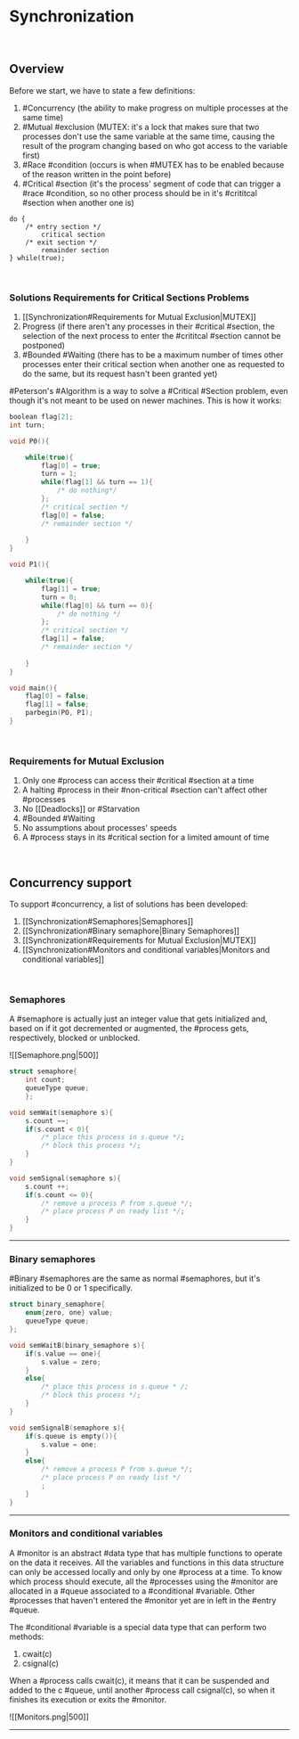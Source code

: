 # Synchronization
<br>

## Overview

Before we start, we have to state a few definitions:

1) #Concurrency (the ability to make progress on multiple processes at the same time)
2) #Mutual #exclusion (MUTEX: it's a lock that makes sure that two processes don't use the same variable at the same time, causing the result of the program changing based on who got access to the variable first)
3) #Race #condition (occurs is when #MUTEX has to be enabled because of the reason written in the point before)
4) #Critical #section (it's the process' segment of code that can trigger a #race #condition, so no other process should be in it's #crititcal #section when another one is)

```clike
do {
	/* entry section */
		critical section
	/* exit section */
		remainder section
} while(true);
```
<br>

### Solutions Requirements for Critical Sections Problems

1) [[Synchronization#Requirements for Mutual Exclusion|MUTEX]]
2) Progress (if there aren't any processes in their #critical #section, the selection of the next process to enter the #crititcal #section cannot be postponed)
3) #Bounded #Waiting (there has to be a maximum number of times other processes enter their critical section when another one as requested to do the same, but its request hasn't been granted yet)

#Peterson's #Algorithm is a way to solve a #Critical #Section problem, even though it's not meant to be used on newer machines. This is how it works:

```c
boolean flag[2];
int turn;

void P0(){

	while(true){
		flag[0] = true;
		turn = 1;
		while(flag[1] && turn == 1){
			/* do nothing*/
		};
		/* critical section */
		flag[0] = false;
		/* remainder section */
		
	}
}

void P1(){

	while(true){
		flag[1] = true;
		turn = 0;
		while(flag[0] && turn == 0){
			/* do nothing */
		};
		/* critical section */
		flag[1] = false;
		/* remainder section */
		
	}
}

void main(){
	flag[0] = false;
	flag[1] = false;
	parbegin(PO, P1);
}
```
<br>

### Requirements for Mutual Exclusion

1) Only one #process can access their #critical #section at a time
2) A halting #process in their #non-critical #section can't affect other #processes
3) No [[Deadlocks]] or #Starvation 
4) #Bounded #Waiting 
5) No assumptions about processes' speeds
6) A #process stays in its #critical section for a limited amount of time

<br>

## Concurrency support

To support #concurrency, a list of solutions has been developed:

1) [[Synchronization#Semaphores|Semaphores]]
2) [[Synchronization#Binary semaphore|Binary Semaphores]]
3) [[Synchronization#Requirements for Mutual Exclusion|MUTEX]]
4) [[Synchronization#Monitors and conditional variables|Monitors and conditional variables]]

<br>

### Semaphores

A #semaphore is actually just an integer value that gets initialized and, based on if it got decremented or augmented, the #process gets, respectively, blocked or unblocked.

![[Semaphore.png|500]]

```c
struct semaphore{ 
	int count;
	queueType queue;
	};

void semWait(semaphore s){
	s.count −−;
	if(s.count < 0){
		/* place this process in s.queue */;
		/* block this process */;
	} 
}

void semSignal(semaphore s){
	s.count ++; 
	if(s.count <= 0){
		/* remove a process P from s.queue */;
		/* place process P on ready list */;
	} 
}
```
---

### Binary semaphores

#Binary #semaphores are the same as normal #semaphores, but it's initialized to be 0 or 1 specifically.

```c
struct binary_semaphore{
	enum{zero, one} value;
	queueType queue;
};

void semWaitB(binary_semaphore s){
	if(s.value == one){
		s.value = zero;
	} 
	else{
		/* place this process in s.queue * /;
		/* block this process */;
	} 
}

void semSignalB(semaphore s){
	if(s.queue is empty()){
		s.value = one;
	}
	else{
		/* remove a process P from s.queue */;
		/* place process P on ready list */
		; 
	} 
}
```

---

### Monitors and conditional variables

A #monitor is an abstract #data type that has multiple functions to operate on the data it receives. All the variables and functions in this data structure can only be accessed locally and only by one #process at a time. To know which process should execute, all the #processes using the #monitor are allocated in a #queue associated to a #conditional #variable. Other #processes that haven't entered the #monitor yet are in left in the #entry #queue.

The #conditional #variable is a special data type that can perform two methods:

1) cwait(c)
2) csignal(c)

When a #process calls cwait(c), it means that it can be suspended and added to the c #queue, until another #process call csignal(c), so when it finishes its execution or exits the #monitor.

![[Monitors.png|500]]

---